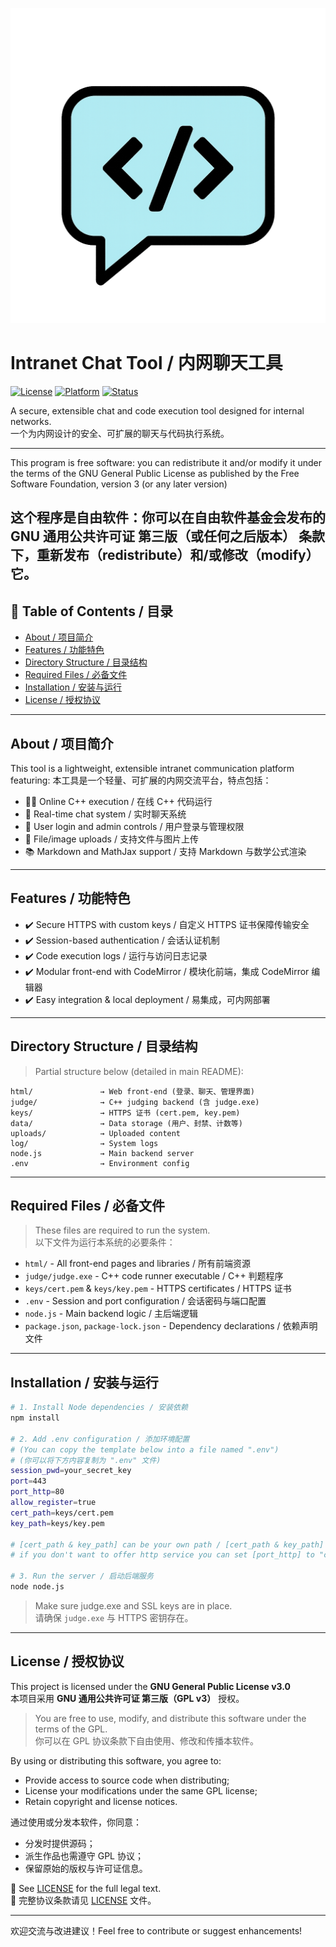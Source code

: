 [![Intranet Chat Tool Banner](./html/favicon.png)](./html/index.html)
# Intranet Chat Tool / 内网聊天工具

[![License](https://img.shields.io/badge/license-GPLv3-blue?style=flat-square)](LICENSE)
[![Platform](https://img.shields.io/badge/platform-intranet-lightgrey?style=flat-square)](#)
[![Status](https://img.shields.io/badge/status-active-brightgreen?style=flat-square)](#)

A secure, extensible chat and code execution tool designed for internal networks.  
一个为内网设计的安全、可扩展的聊天与代码执行系统。

---
This program is free software: you can redistribute it and/or modify
it under the terms of the GNU General Public License as published by
the Free Software Foundation, version 3 (or any later version)

这个程序是自由软件：你可以在自由软件基金会发布的 GNU 通用公共许可证 第三版（或任何之后版本） 条款下，重新发布（redistribute）和/或修改（modify）它。
---

## 📖 Table of Contents / 目录
- [About / 项目简介](#about--项目简介)
- [Features / 功能特色](#features--功能特色)
- [Directory Structure / 目录结构](#directory-structure--目录结构)
- [Required Files / 必备文件](#required-files--必备文件)
- [Installation / 安装与运行](#installation--安装与运行)
- [License / 授权协议](#license--授权协议)

---

## About / 项目简介

This tool is a lightweight, extensible intranet communication platform featuring:
本工具是一个轻量、可扩展的内网交流平台，特点包括：

- 🧑‍💻 Online C++ execution / 在线 C++ 代码运行
- 💬 Real-time chat system / 实时聊天系统
- 🔐 User login and admin controls / 用户登录与管理权限
- 📁 File/image uploads / 支持文件与图片上传
- 📚 Markdown and MathJax support / 支持 Markdown 与数学公式渲染

---

## Features / 功能特色

- ✔️ Secure HTTPS with custom keys / 自定义 HTTPS 证书保障传输安全  
- ✔️ Session-based authentication / 会话认证机制  
- ✔️ Code execution logs / 运行与访问日志记录  
- ✔️ Modular front-end with CodeMirror / 模块化前端，集成 CodeMirror 编辑器  
- ✔️ Easy integration & local deployment / 易集成，可内网部署  

---

## Directory Structure / 目录结构

> Partial structure below (detailed in main README):

```
html/               → Web front-end (登录、聊天、管理界面)
judge/              → C++ judging backend (含 judge.exe)
keys/               → HTTPS 证书 (cert.pem, key.pem)
data/               → Data storage (用户、封禁、计数等)
uploads/            → Uploaded content
log/                → System logs
node.js             → Main backend server
.env                → Environment config
```

---

## Required Files / 必备文件

> These files are required to run the system.  
> 以下文件为运行本系统的必要条件：

- `html/` - All front-end pages and libraries / 所有前端资源
- `judge/judge.exe` - C++ code runner executable / C++ 判题程序
- `keys/cert.pem` & `keys/key.pem` - HTTPS certificates / HTTPS 证书
- `.env` - Session and port configuration / 会话密码与端口配置
- `node.js` - Main backend logic / 主后端逻辑
- `package.json`, `package-lock.json` - Dependency declarations / 依赖声明文件

---

## Installation / 安装与运行

```bash
# 1. Install Node dependencies / 安装依赖
npm install

# 2. Add .env configuration / 添加环境配置
# (You can copy the template below into a file named ".env")
# (你可以将下方内容复制为 ".env" 文件)
session_pwd=your_secret_key
port=443
port_http=80
allow_register=true
cert_path=keys/cert.pem
key_path=keys/key.pem

# [cert_path & key_path] can be your own path / [cert_path & key_path] 可以使用其他的路径
# if you don't want to offer http service you can set [port_http] to "close" / 将 [port_http] 设置为 close 可取消http重定向服务

# 3. Run the server / 启动后端服务
node node.js
```

> Make sure judge.exe and SSL keys are in place.  
> 请确保 `judge.exe` 与 HTTPS 密钥存在。

---

## License / 授权协议

This project is licensed under the **GNU General Public License v3.0**  
本项目采用 **GNU 通用公共许可证 第三版（GPL v3）** 授权。

> You are free to use, modify, and distribute this software under the terms of the GPL.  
> 你可以在 GPL 协议条款下自由使用、修改和传播本软件。

By using or distributing this software, you agree to:  
- Provide access to source code when distributing;  
- License your modifications under the same GPL license;  
- Retain copyright and license notices.

通过使用或分发本软件，你同意：
- 分发时提供源码；
- 派生作品也需遵守 GPL 协议；
- 保留原始的版权与许可证信息。

📄 See [LICENSE](./LICENSE) for the full legal text.  
📄 完整协议条款请见 [LICENSE](./LICENSE) 文件。

---

欢迎交流与改进建议！Feel free to contribute or suggest enhancements!
